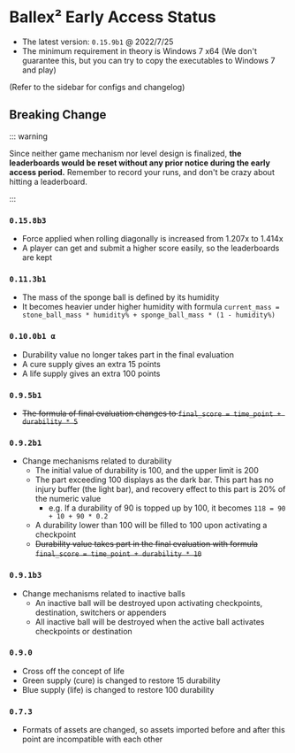 # Ballex² Early Access Status

- The latest version: `0.15.9b1` @ 2022/7/25
- The minimum requirement in theory is Windows 7 x64 (We don't guarantee this, but you can try to copy the executables to Windows 7 and play)

(Refer to the sidebar for configs and changelog)

## Breaking Change

::: warning

Since neither game mechanism nor level design is finalized, **the leaderboards would be reset without any prior notice during the early access period.** Remember to record your runs, and don't be crazy about hitting a leaderboard.

:::

### `0.15.8b3`

- Force applied when rolling diagonally is increased from 1.207x to 1.414x
- A player can get and submit a higher score easily, so the leaderboards are kept

### `0.11.3b1`

- The mass of the sponge ball is defined by its humidity
- It becomes heavier under higher humidity with formula `current_mass = stone_ball_mass * humidity% + sponge_ball_mass * (1 - humidity%)`

### `0.10.0b1 α`

- Durability value no longer takes part in the final evaluation
- A cure supply gives an extra 15 points
- A life supply gives an extra 100 points

### `0.9.5b1`

- ~~The formula of final evaluation changes to `final_score = time_point + durability * 5`~~

### `0.9.2b1`

- Change mechanisms related to durability
  - The initial value of durability is 100, and the upper limit is 200
  - The part exceeding 100 displays as the dark bar. This part has no injury buffer (the light bar), and recovery effect to this part is 20% of the numeric value
    - e.g. If a durability of 90 is topped up by 100, it becomes `118 = 90 + 10 + 90 * 0.2`
  - A durability lower than 100 will be filled to 100 upon activating a checkpoint
  - ~~Durability value takes part in the final evaluation with formula `final_score = time_point + durability * 10`~~

### `0.9.1b3`

- Change mechanisms related to inactive balls
  - An inactive ball will be destroyed upon activating checkpoints, destination, switchers or appenders
  - All inactive ball will be destroyed when the active ball activates checkpoints or destination

### `0.9.0`

- Cross off the concept of life
- Green supply (cure) is changed to restore 15 durability
- Blue supply (life) is changed to restore 100 durability

### `0.7.3`

- Formats of assets are changed, so assets imported before and after this point are incompatible with each other
